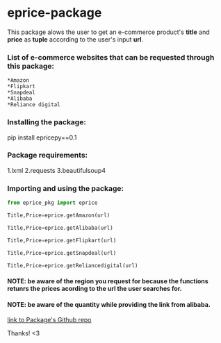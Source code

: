 # eprice-package
This package alows the user to get an e-commerce product's **title** and **price** as **tuple** according to the user's input **url**.

### List of e-commerce websites that can be requested through this package:

    *Amazon
    *Flipkart
    *Snapdeal
    *Alibaba
    *Reliance digital
    
### Installing the package:
pip install epricepy==0.1

### Package requirements:
1.lxml
2.requests
3.beautifulsoup4

### Importing and using the package:

``` python
from eprice_pkg import eprice

Title,Price=eprice.getAmazon(url)

Title,Price=eprice.getAlibaba(url)

Title,Price=eprice.getFlipkart(url)

Title,Price=eprice.getSnapdeal(url)

Title,Price=eprice.getReliancedigital(url)
```

#### NOTE: be aware of the region you request for because the functions retunrs the prices acording to the url the user searches for.
#### NOTE: be aware of the quantity while providing the link from alibaba.



[link to Package's Github repo](https://github.com/Zero-Autumn/eprice-package.git)

Thanks! <3
